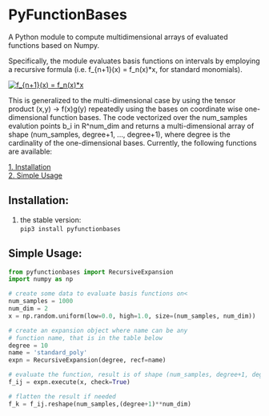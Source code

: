 # PyFunctionBases
A Python module to compute multidimensional arrays of evaluated functions based on Numpy.

Specifically, the module evaluates basis functions on intervals by employing a recursive formula (i.e. f_{n+1}(x) = f_n(x)*x, for standard monomials).

<a href="https://www.codecogs.com/eqnedit.php?latex=f_{n&plus;1}(x)&space;=&space;f_n(x)*x" target="_blank"><img src="https://latex.codecogs.com/gif.latex?f_{n&plus;1}(x)&space;=&space;f_n(x)*x" title="f_{n+1}(x) = f_n(x)*x" /></a>

This is generalized to the multi-dimensional case by using the tensor product (x,y) -> f(x)g(y) repeatedly using the bases on coordinate wise one-dimensional function bases. The code vectorized over the num_samples evalution points b_i in R^num_dim and returns a multi-dimensional array of shape (num_samples, degree+1, ..., degree+1), where degree is the cardinality of the one-dimensional bases. Currently, the following functions are available:


[1. Installation](#installation)  
[2. Simple Usage](#simple-usage)  

## Installation:
1. the stable version:  
`pip3 install pyfunctionbases`


## Simple Usage:
```python
from pyfunctionbases import RecursiveExpansion
import numpy as np

# create some data to evaluate basis functions on<
num_samples = 1000
num_dim = 2
x = np.random.uniform(low=0.0, high=1.0, size=(num_samples, num_dim))

# create an expansion object where name can be any
# function name, that is in the table below
degree = 10
name = 'standard_poly'
expn = RecursiveExpansion(degree, recf=name)

# evaluate the function, result is of shape (num_samples, degree+1, degree+1)
f_ij = expn.execute(x, check=True)

# flatten the result if needed
f_k = f_ij.reshape(num_samples,(degree+1)**num_dim)
```
